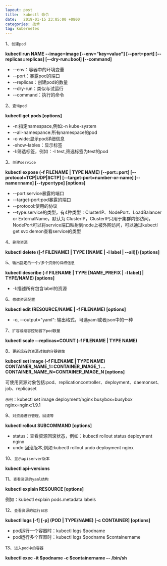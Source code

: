 ```yaml
---
layout: post
title:  kubectl 命令
date:   2019-01-15 23:05:00 +0800
categories: 技术
tag: kubernetes
---
```



1、`创建pod`

**kubectl run NAME -\-image=image [-\-env="key=value"] [-\-port=port] [-\-replicas=replicas] [-\-dry-run=bool] [-\-command]**
 - -\-env：容器中的环境变量
 - -\-port：暴露pod的端口
 - -\-replicas：创建pod的数量
 - -\-dry-run：类似与试运行
 - -\-command：执行的命令

2、`查询pod`

**kubectl get pods [options]**
 - -n:指定namespace,例如:-n kube-system
 - -\-all-namespance:所有namespace的pod
 - -o wide:显示pod详细信息
 - -show-lables：显示标签
 - -l:筛选标签，例如：-l test,筛选标签为test的pod
 
3、`创建service`

**kubectl expose (-f FILENAME | TYPE NAME) [-\-port=port] [-\-protocol=TCP|UDP|SCTP] [-\-target-port=number-or-name]
[-\-name=name] [-\-type=type] [options]**
 - -\-port:service暴露的端口
 - -\-target-port:pod暴露的端口
 - -\-protocol:使用的协议
 - -\-type:service的类型，有4种类型：ClusterIP、NodePort、LoadBalancer or ExternalName，默认为 ClusterIP，ClusterIP只用于集群内部访问，NodePort可以将service端口映射到node上被外网访问，可以通过kubectl get svc demon查看service的类型
 
4、`删除资源`

**kubectl delete ([-f FILENAME] \| TYPE [(NAME \| -l label \| -\-all)]) [options]**

5、`输出指定的一个/多个资源的详细信息`

**kubectl describe (-f FILENAME | TYPE [NAME_PREFIX | -l label] | TYPE/NAME) [options]**
 - -l:描述所有包含label的资源
 
6、`修改资源配置`

**kubectl edit (RESOURCE/NAME | -f FILENAME) [options]**
 - -o, -\-output="yaml": 输出格式，可选yaml或者json中的一种
 
7、`扩容或缩容控制器下pod数量`

**kubectl scale -\-replicas=COUNT (-f FILENAME \| TYPE NAME)**
 
8、`更新现有的资源对象的容器镜像`

**kubectl set image (-f FILENAME | TYPE NAME) CONTAINER_NAME_1=CONTAINER_IMAGE_1 ... CONTAINER_NAME_N=CONTAINER_IMAGE_N
[options]**

可使用资源对象包括:pod、replicationcontroller、deployment、daemonset、job、replicaset 

`示例`：kubectl set image deployment/nginx busybox=busybox nginx=nginx:1.9.1

9、`对资源进行管理、回滚等`

**kubectl rollout SUBCOMMAND [options]**
 - status：查看资源回滚状态，例如：kubectl rollout status deployment nginx
 - undo:回滚版本,例如:kubectl rollout undo deployment nginx
 
10、`显示apiserver版本`

**kubectl api-versions**

11、`查看资源的yaml结构`

**kubectl explain RESOURCE [options]**

例如：kubectl explain pods.metadata.labels

12、`查看资源的运行日志`

**kubectl logs [-f] [-p] (POD | TYPE/NAME) [-c CONTAINER] [options]**
 - pod运行一个容器时：kubectl logs $podname
 - pod运行多个容器时：kubectl logs $podname $containername

13、`进入pod中的容器`

**kubectl exec -it $podname -c $containername –\- /bin/sh**





